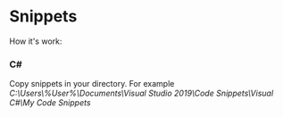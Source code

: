 # Snippets

How it's work:

### C#
Copy snippets in your directory. For example *C:\Users\\%User%\Documents\Visual Studio 2019\Code Snippets\Visual C#\My Code Snippets*
